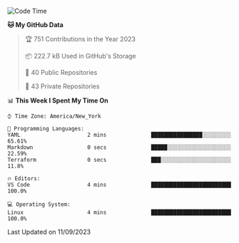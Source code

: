 <!--START_SECTION:waka-->
![Code Time](http://img.shields.io/badge/Code%20Time-205%20hrs%202%20mins-blue)

**🐱 My GitHub Data** 

> 🏆 751 Contributions in the Year 2023
 > 
> 📦 222.7 kB Used in GitHub's Storage 
 > 
> 📜 40 Public Repositories 
 > 
> 🔑 43 Private Repositories  
 > 
📊 **This Week I Spent My Time On** 

```text
⌚︎ Time Zone: America/New_York

💬 Programming Languages: 
YAML                     2 mins              ████████████████░░░░░░░░░   65.61% 
Markdown                 0 secs              █████░░░░░░░░░░░░░░░░░░░░   22.59% 
Terraform                0 secs              ███░░░░░░░░░░░░░░░░░░░░░░   11.8%

🔥 Editors: 
VS Code                  4 mins              █████████████████████████   100.0%

💻 Operating System: 
Linux                    4 mins              █████████████████████████   100.0%

```


 Last Updated on 11/09/2023
<!--END_SECTION:waka-->